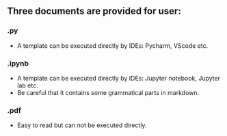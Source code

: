 ## Three documents are provided for user:
### .py
  + A template can be executed directly by IDEs: Pycharm, VScode etc.
### .ipynb
  + A template can be executed directly by IDEs: Jupyter notebook, Jupyter lab etc.
  + Be careful that it contains some grammatical parts in markdown.
### .pdf
  + Easy to read but can not be executed directly.
